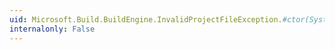 ```yaml
---
uid: Microsoft.Build.BuildEngine.InvalidProjectFileException.#ctor(System.String)
internalonly: False
---
```

